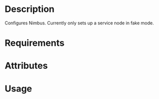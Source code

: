 Description
===========

Configures Nimbus. Currently only sets up a service node in fake mode.

Requirements
============

Attributes
==========

Usage
=====

